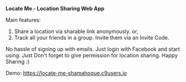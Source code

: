 
**Locate Me - Location Sharing Web App**

Main features:
1. Share a location via sharable link anonymously. or,
2. Track all your friends in a group. Invite them via an Invite Code.

No hassle of signing up with emails. Just login with Facebook and start using.
Just Don't forget to give permission for location sharing. Happy Sharing :)

Demo: https://locate-me-shamahoque.c9users.io
